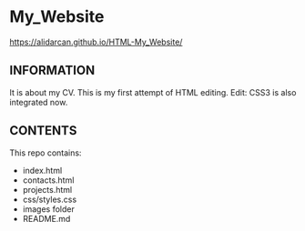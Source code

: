 # My_Website
https://alidarcan.github.io/HTML-My_Website/

## INFORMATION

It is about my CV.
This is my first attempt of HTML editing.
Edit: CSS3 is also integrated now.

## CONTENTS

This repo contains:

-   index.html
-   contacts.html
-   projects.html
-   css/styles.css
-   images folder
-   README.md
